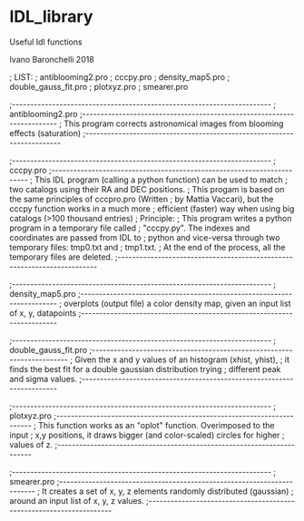 # IDL_library

Useful Idl functions

Ivano Baronchelli 2018

; LIST:
; antiblooming2.pro
; cccpy.pro
; density_map5.pro
; double_gauss_fit.pro
; plotxyz.pro
; smearer.pro


;-----------------------------------------------------------------------
; antiblooming2.pro
;-----------------------------------------------------------------------
; This program corrects astronomical images from blooming effects (saturation)
;-----------------------------------------------------------------------


;-----------------------------------------------------------------------
; cccpy.pro
;-----------------------------------------------------------------------
; This IDL program (calling a python function) can be used to match
; two catalogs using their RA and DEC positions. 
; This progam is based on the same principles of cccpro.pro (Written
; by Mattia Vaccari), but the cccpy function works in a much more
; efficient (faster) way when using big catalogs (>100 thousand entries) 
; Principle:
; This program writes a python program in a temporary file called
; "cccpy.py". The indexes and coordinates are passed from IDL to
; python and vice-versa through two temporary files: tmp0.txt and
; tmp1.txt. 
; At the end of the process, all the temporary files are deleted.
;------------------------------------------------------------------------

;-----------------------------------------------------------------------
; density_map5.pro
;-----------------------------------------------------------------------
; overplots (output file) a color density map, given an input list of x, y, datapoints
;-----------------------------------------------------------------------


;-----------------------------------------------------------------------
; double_gauss_fit.pro
;-----------------------------------------------------------------------
; Given the x and y values of an histogram (xhist, yhist),
; it finds the best fit for a double gaussian distribution trying
; different peak and sigma values.
;-----------------------------------------------------------------------


;-----------------------------------------------------------------------
; plotxyz.pro
;-----------------------------------------------------------------------
; This function works as an "oplot" function. Overimposed to the input
; x,y positions, it draws bigger (and color-scaled) circles for higher 
; values of z. 
;-----------------------------------------------------------------------


;-----------------------------------------------------------------------
; smearer.pro
;-----------------------------------------------------------------------
; It creates a set of x, y, z elements randomly distributed (gaussian) 
; around an input list of x, y, z values.
;--------------------------------------------------------------------



